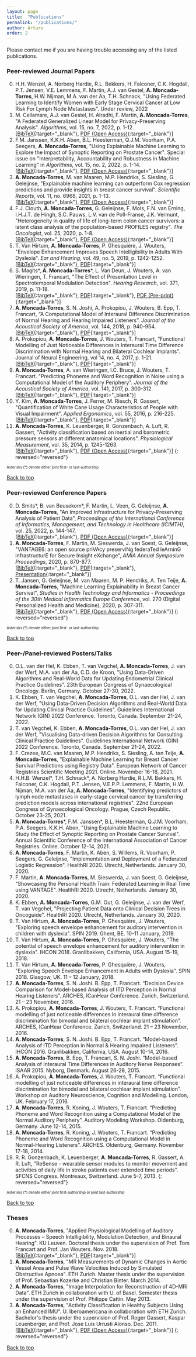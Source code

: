 ```yaml
---
layout: page
title:  "Publications"
permalink: "/publications/"
author: Arturo
order: 2
---
```

Please contact me if you are having trouble accessing any of the listed publications.

### Peer-reviewed Journal Papers
0. H.H. Wenzel, A. Norberg Hardie, R.L. Bekkers, H. Falconer, C.K. Hogdall, P.T. Jensen, V.E. Lemmens, F. Martin, A.J. van Gestel, **A. Moncada-Torres**, H.W. Nijman, M.A. van der Aa, T.H. Schnack, "Using Federated Learning to Identify Women with
Early Stage Cervical Cancer at Low Risk For Lymph Node Metastases". Under review, 2022<br>
0. M. Cellamare, A.J. van Gestel, H. Alradhi, F. Martin, **A. Moncada-Torres**, "A Federated Generalized Linear Model for Privacy-Preserving Analysis". *Algorithms*, vol. 15, no. 7, 2022, p. 1-12.<br>
[[BibTeX](../../bibtex/cellamare2022federated.txt){:target="_blank"}, [PDF (Open Access)](https://mdpi.com/1999-4893/15/7/243/){:target="_blank"}]
0. F.M. Janssen, K.K.H. Aben, B.L. Heesterman, Q.J.M. Voorham, P.A. Seegers, **A. Moncada-Torres**, "Using Explainable Machine Learning to Explore the Impact of Synoptic Reporting on Prostate Cancer". Special issue on "Interpretability, Accountability and Robustness in Machine Learning" in *Algorithms*, vol. 15, no. 2, 2022, p. 1-14.<br>
[[BibTeX](../../bibtex/janssen2022using.txt){:target="_blank"}, [PDF (Open Access)](https://www.mdpi.com/1999-4893/15/2/49){:target="_blank"}]
0. **A. Moncada-Torres**, M. van Maaren, M.P. Hendriks, S. Siesling, G. Geleijnse, "Explainable machine learning can outperform Cox regression predictions and provide insights in breast cancer survival". *Scientific Reports*, vol. 11, no. 6968, 2021, p. 1-13.<br>
[[BibTeX](../../bibtex/moncada-torres2021explainable.txt){:target="_blank"}, [PDF (Open Access)](https://www.nature.com/articles/s41598-021-86327-7){:target="_blank"}]
0. F.J. Clouth, **A. Moncada-Torres**, G. Geleijnse, F. Mols, F.N. van Erning, I.H.J.T. de Hingh, S.C. Pauws, L.V. van de Poll-Franse, J.K. Vermunt, "Heterogeneity in quality of life of long-term colon cancer survivors: a latent class analysis of the population-based PROFILES registry". *The Oncologist*, vol. 25, 2020, p. 1-8.<br>
[[BibTeX](../../bibtex/clouth2020heterogeneity.txt){:target="_blank"}, [PDF (Open Access)](https://theoncologist.onlinelibrary.wiley.com/doi/10.1002/onco.13655){:target="_blank"}]
0. T. Van Hirtum, **A. Moncada-Torres**, P. Ghesquière, J. Wouters, "Envelope Enhancement Improves Speech Intelligibility in Adults With Dyslexia". *Ear and Hearing*, vol. 49, no. 5, 2019, p. 1242-1252.  
[[BibTeX](../../bibtex/vanhirtum2019speech.txt){:target="_blank"}, [PDF](https://journals.lww.com/ear-hearing/Abstract/2019/09000/Speech_Envelope_Enhancement_Instantaneously.18.aspx){:target="_blank"}]
0. S. Magits\*, **A. Moncada-Torres**\*, L. Van Deun, J. Wouters, A. van Wieringen, T. Francart, "The Effect of Presentation Level in Spectrotemporal Modulation Detection". *Hearing Research*, vol. 371, 2019, p. 11-18.  
[[BibTeX](../../bibtex/magits2019effect.txt){:target="_blank"}, [PDF](https://www.sciencedirect.com/science/article/pii/S0378595517306020){:target="_blank"}, [PDF (Pre-print)](https://www.biorxiv.org/node/135489.abstract){:target="_blank"}]
0. **A. Moncada-Torres**, S. N. Joshi, A. Prokopiou, J. Wouters, B. Epp, T. Francart, “A Computational Model of Interaural Difference Discrimination of Normal Hearing and Hearing Impaired Listeners”. *Journal of the Acoustical Society of America*, vol. 144, 2018, p. 940-954.  
[[BibTeX](../../bibtex/moncada-torres2018framework.txt){:target="_blank"}, [PDF](https://asa.scitation.org/doi/10.1121/1.5051322){:target="_blank"}]
0. A. Prokopiou, **A. Moncada-Torres**, J. Wouters, T. Francart, “Functional Modelling of Just Noticeable Differences in Interaural Time Difference Discrimination with Normal Hearing and Bilateral Cochlear Implants”. Journal of Neural Engineering, vol 14, no. 4, 2017, p. 1-21.  
[[BibTeX](../../bibtex/prokopiou2017functional.txt){:target="_blank"}, [PDF](http://iopscience.iop.org/article/10.1088/1741-2552/aa7075){:target="_blank"}]
0. **A. Moncada-Torres**, A. van Wieringen, I.C. Bruce, J. Wouters, T. Francart. "Predicting Phoneme and Word Recognition in Noise using a Computational Model of the Auditory Periphery". *Journal of the Acoustical Society of America*, vol. 141, 2017, p. 300-312.  
[[BibTeX](../../bibtex/moncada-torres2016predicting.txt){:target="_blank"}, [PDF](http://asa.scitation.org/doi/abs/10.1121/1.4973569){:target="_blank"}]
0. Y. Kim, **A. Moncada-Torres**, J. Ferrer, M. Riesch, R. Gassert, "Quantification of White Cane Usage Characteristics of People with Visual Impairment". *Applied Ergonomics*, vol. 55, 2016, p. 216-225.  
[[BibTeX](../../bibtex/kim2016quantification.txt){:target="_blank"}, [PDF](http://www.sciencedirect.com/science/article/pii/S0003687016300291){:target="_blank"}]
0. **A. Moncada-Torres**, K. Leuenberger, R. Gonzenbach, A. Luft, R. Gassert, "Activity classification based on inertial and barometric pressure sensors at different anatomical locations". *Physiological Measurement*, vol. 35, 2014, p. 1245-1263.  
[[BibTeX](../../bibtex/moncada-torres2014activity.txt){:target="_blank"}, [PDF (Open Access)](http://stacks.iop.org/0967-3334/35/1245){:target="_blank"}]
{: reversed="reversed"}

<sub><sup>Asterisks (*) denote either joint first- or last-authorship</sup></sub>

[Back to top](#top)

### Peer-reviewed Conference Papers
0. D. Smits\*, B. van Beusekom\*, F. Martin, L. Veen, G. Geleijnse, **A. Moncada-Torres**, "An Improved Infrastructure for Privacy-Preserving Analysis of Patient Data", *Proceedings of the International Conference of Informatics, Management, and Technology in Healthcare (ICIMTH)*, vol. 25, 2022, p. 144-147.<br>
[[BibTeX](../../bibtex/smits2022improved.txt){:target="_blank"}, [PDF (Open Access)](https://ebooks.iospress.nl/volumearticle/60190){:target="_blank"}]
0. **A. Moncada-Torres**, F. Martin, M. Sieswerda, J. van Soest, G. Geleijnse, "VANTAGE6: an open source priVAcy preserviNg federaTed leArninG infrastructurE for Secure Insight eXchange", *AMIA Annual Symposium Proceedings*, 2020, p. 870-877.<br>
[[BibTeX](../../bibtex/moncada-torres2020vantage6.txt){:target="_blank"}, [PDF](https://vantage6.ai/documents/7/moncada-torres2020vantage6_57GU4Gt.pdf){:target="_blank"}, [Presentation](https://www.youtube.com/watch?v=HVHvlkAeuD0){:target="_blank"}]
0. T. Jansen, G. Geleijnse, M. van Maaren, M. P. Hendriks, A. Ten Teije, **A. Moncada-Torres**, "Machine Learning Explainability in Breast Cancer Survival", *Studies in Health Technology and Informatics - Proceedings of the 30th Medical Informatics Europe Conference*, vol. 270 (Digital Personalized Health and Medicine), 2020, p. 307-311.<br>
[[BibTeX](../../bibtex/jansen2020machine.txt){:target="_blank"}, [PDF (Open Access)](http://ebooks.iospress.nl/volumearticle/54174){:target="_blank"}]
{: reversed="reversed"}

<sub><sup>Asterisks (*) denote either joint first- or last-authorship</sup></sub>

[Back to top](#top)

### Peer-/Panel-reviewed Posters/Talks
0. O.L. van der Hel, K. Ebben, T. van Vegchel, **A. Moncada-Torres**, J. van der Werf, M.A. van der Aa, C.D. de Kroon, "Using Data-Driven Algorithms and Real-World Data for Updating Endometrial Clinical Practice Guidelines". 23th European Congress of Gynaecological Oncology. Berlin, Germany. October 27-30, 2022.
0. K. Ebben, T. van Vegchel, **A. Moncada-Torres**, O.L. van der Hel, J. van der Werf, "Using Data-Driven Decision Algorithms and Real-World Data for Updating Clinical Practice Guidelines". Guidelines International Network (GIN) 2022 Conference. Toronto, Canada. September 21-24, 2022.
0. T. van Vegchel, K. Ebben, **A. Moncada-Torres**, O.L. van der Hel, J. van der Werf, "Visualising Data-driven Decision Algorithms for Consulting Clinical Practice Guidelines". Guidelines International Network (GIN) 2022 Conference. Toronto, Canada. September 21-24, 2022.
0. F. Crezee, M.C. van Maaren, M.P. Hendriks, S. Siesling, A. ten Teije, **A. Moncada-Torres**, "Explainable Machine Learning for Breast Cancer Survival Predictions using Registry Data". European Network of Cancer Registries Scientific Meeting 2021. Online. November 16-18, 2021.
0. H.H.B. Wenzel\*, T.H. Schnack\*, A. Norberg Hardie, R.L.M. Bekkers, H. Falconer, C.K. Hogdall, P.T. Jensen, V.E.P.P. Lemmens, F. Martin, H.W. Nijman, M.A. van der Aa, **A. Moncada-Torres**, "Identifying predictors of lymph node metastases in early-stage cervical cancer by transferring prediction models across international registries". 22nd European Congress of Gynaecological Oncology. Prague, Czech Republic. October 23-25, 2021.
0. **A. Moncada-Torres**\*, F.M. Janssen\*, B.L. Heesterman, Q.J.M. Voorham, P.A. Seegers, K.K.H. Aben, "Using Explainable Machine Learning to Study the Effect of Synoptic Reporting on Prostate Cancer Survival". Annual Scientific Conference of the International Association of Cancer Registries. Online. October 12-14, 2021.
0. **A. Moncada-Torres**, F. Martin, K. Aben, S. Willems, R. Voorham, P. Seegers, G. Geleijnse, "Implementation and Deployment of a Federated Logistic Regression". HealthRI 2020. Utrecht, Netherlands. January 30, 2020.
0. F. Martin, **A. Moncada-Torres**, M. Sieswerda, J. van Soest, G. Geleijnse, "Showcasing the Personal Health Train: Federated Learning in Real Time using VANTAGE". HealthRI 2020. Utrecht, Netherlands. January 30, 2020.
0. K. Ebben, **A. Moncada-Torres**, G.M. Out, G. Geleijnse, J. van der Werf, T. van Vegchel, "Projecting Patient Data onto Clinical Decision Trees in Oncoguide". HealthRI 2020. Utrecht, Netherlands. January 30, 2020.
0. T. Van Hirtum, **A. Moncada-Torres**, P. Ghesquière, J. Wouters, "Exploring speech envelope enhancement for auditory intervention in children with dyslexia". SPIN 2019. Ghent, BE. 10-11 January, 2019.
0. T. Van Hirtum, **A. Moncada-Torres**, P. Ghesquière, J. Wouters, "The potential of speech envelope enhancement for auditory intervention in dyslexia". IHCON 2018. Granlibakken, California, USA. August 15-19, 2018.
0. T. Van Hirtum, **A. Moncada-Torres**, P. Ghesquière, J. Wouters, "Exploring Speech Envelope Enhancement in Adults with Dyslexia". SPIN 2018. Glasgow, UK. 11 – 12 January, 2018.
0. **A. Moncada-Torres**, S. N. Joshi. B. Epp, T. Francart. “Decision Device Comparison for Model-based Analysis of ITD Perception in Normal Hearing Listeners”. ARCHES, ICanHear Conference. Zurich, Switzerland. 21 – 23 November, 2016.
0. A. Prokopiou, **A. Moncada-Torres**, J. Wouters, T. Francart. “Functional modelling of just noticeable differences in interaural time difference discrimination for bimodal and bilateral cochlear implant stimulation”. ARCHES, ICanHear Conference. Zurich, Switzerland. 21 – 23 November, 2016.
0. **A. Moncada-Torres**, S. N. Joshi. B. Epp, T. Francart. “Model-based Analysis of ITD Perception in Normal & Hearing Impaired Listeners”. IHCON 2016. Granlibakken, California, USA. August 10-14, 2016.
0. **A. Moncada-Torres**, B. Epp, T. Francart, S. N. Joshi. “Model-based Analysis of Interaural Time Differences in Auditory Nerve Responses”. ISAAR 2015. Nyborg, Denmark. August 26-28, 2015.
0. A. Prokopiou, **A. Moncada-Torres**, J. Wouters, T. Francart. “Functional modelling of just noticeable differences in interaural time difference discrimination for bimodal and bilateral cochlear implant stimulation”. Workshop on Auditory Neuroscience, Cognition and Modelling. London, UK. February 17, 2016.
0. **A. Moncada-Torres**, R. Koning, J. Wouters, T. Francart. “Predicting Phoneme and Word Recognition using a Computational Model of the Normal Auditory Periphery”. Auditory Modeling Workshop. Oldenburg, Germany. June 12-14, 2015.
0. **A. Moncada-Torres**, R. Koning, J. Wouters, T. Francart. “Predicting Phoneme and Word Recognition using a Computational Model in Normal-Hearing Listeners”. ARCHES. Oldenburg, Germany. November 17-18, 2014.
0. R. R. Gonzenbach, K. Leuenberger, **A. Moncada-Torres**, R. Gassert, A. R. Luft, "ReSense - wearable sensor modules to monitor movement and activities of daily life in stroke patients over extended time periods". SFCNS Congress. Montreaux, Switzerland. June 5-7, 2013.
{: reversed="reversed"}

<sub><sup>Asterisks (*) denote either joint first-authorship or joint last-authorship</sup></sub>

[Back to top](#top)

### Theses
0. **A. Moncada-Torres**, "Applied Physiological Modelling of Auditory Processes &#8211; Speech Intelligibility, Modulation Detection, and Binaural Hearing". KU Leuven. Doctoral thesis under the supervision of Prof. Tom Francart and Prof. Jan Wouters. Nov. 2018.  
[[BibTeX](../../bibtex/moncada-torres2018applied.txt){:target="_blank"}, [PDF](../../pdfs/moncada-torres2018applied.pdf){:target="_blank"}]
0. **A. Moncada-Torres**, "MR Measurements of Dynamic Changes in Aortic Vessel Area and Pulse Wave Velocities Induced by Simulated Obstructive Apnoea". ETH Zurich. Master thesis under the supervision of Prof. Sebastian Kozerke and Christian Binter. March 2014.
0. **A. Moncada-Torres**, "Image Interpolation for Reconstruction of 4D-MRI Data". ETH Zurich in collaboration with U. of Basel. Semester thesis under the supervision of Prof. Philippe Cattin. May 2013.
0. **A. Moncada-Torres**, "Activity Classification in Healthy Subjects Using an Enhanced IMU". U. Iberoamericana in collaboration with ETH Zurich. Bachelor's thesis under the supervision of Prof. Roger Gassert, Kaspar Leuenberger, and Prof. Jose Luis Urrusti Alonso. Dec. 2011.  
[[BibTeX](../../bibtex/moncada-torres2014activity.txt){:target="_blank"}, [PDF (Open Access)](http://stacks.iop.org/0967-3334/35/1245){:target="_blank"}]
{: reversed="reversed"}

[Back to top](#top)
